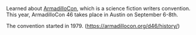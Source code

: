 Learned about [ArmadilloCon](https://armadillocon.org/d46/), which is a science fiction writers convention. This year, ArmadilloCon 46 takes place in Austin on September 6-8th.

The convention started in 1979. (https://armadillocon.org/d46/history/)
